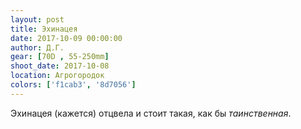 ```yaml
---
layout: post
title: Эхинацея
date: 2017-10-09 00:00:00
author: Д.Г.
gear: [70D , 55-250mm]
shoot_date: 2017-10-08
location: Агрогородок
colors: ['f1cab3', '8d7056']
---
```

Эхинацея (кажется) отцвела и стоит такая, как бы _таинственная_.
